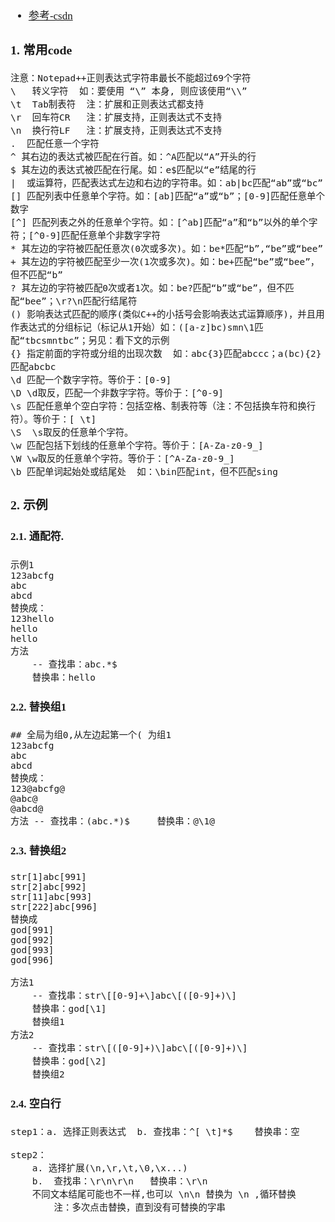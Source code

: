 <span  style="font-family: Simsun,serif; font-size: 17px; ">

- [参考-csdn](https://blog.csdn.net/grllery/article/details/81144305)

### 1. 常用code

~~~
注意：Notepad++正则表达式字符串最长不能超过69个字符
\   转义字符  如：要使用 “\” 本身, 则应该使用“\\”
\t  Tab制表符  注：扩展和正则表达式都支持
\r  回车符CR   注：扩展支持，正则表达式不支持
\n  换行符LF   注：扩展支持，正则表达式不支持
.  匹配任意一个字符
^ 其右边的表达式被匹配在行首。如：^A匹配以“A”开头的行
$ 其左边的表达式被匹配在行尾。如：e$匹配以“e”结尾的行
|  或运算符，匹配表达式左边和右边的字符串。如：ab|bc匹配“ab”或“bc”
[] 匹配列表中任意单个字符。如：[ab]匹配“a”或“b”；[0-9]匹配任意单个数字
[^] 匹配列表之外的任意单个字符。如：[^ab]匹配“a”和“b”以外的单个字符；[^0-9]匹配任意单个非数字字符
* 其左边的字符被匹配任意次(0次或多次)。如：be*匹配“b”,“be”或“bee”
+ 其左边的字符被匹配至少一次(1次或多次)。如：be+匹配“be”或“bee”，但不匹配“b”
? 其左边的字符被匹配0次或者1次。如：be?匹配“b”或“be”，但不匹配“bee”；\r?\n匹配行结尾符
() 影响表达式匹配的顺序(类似C++的小括号会影响表达式运算顺序)，并且用作表达式的分组标记（标记从1开始）如：([a-z]bc)smn\1匹配“tbcsmntbc”；另见：看下文的示例
{} 指定前面的字符或分组的出现次数  如：abc{3}匹配abccc；a(bc){2}匹配abcbc
\d 匹配一个数字字符。等价于：[0-9]
\D \d取反，匹配一个非数字字符。等价于：[^0-9]
\s 匹配任意单个空白字符：包括空格、制表符等（注：不包括换车符和换行符）。等价于：[ \t]
\S  \s取反的任意单个字符。
\w 匹配包括下划线的任意单个字符。等价于：[A-Za-z0-9_]
\W \w取反的任意单个字符。等价于：[^A-Za-z0-9_]
\b 匹配单词起始处或结尾处  如：\bin匹配int，但不匹配sing
~~~

### 2. 示例

#### 2.1. 通配符.

~~~
示例1
123abcfg
abc
abcd
替换成：
123hello
hello
hello
方法 
    -- 查找串：abc.*$     
    替换串：hello
~~~

#### 2.2. 替换组1

~~~
## 全局为组0,从左边起第一个( 为组1
123abcfg
abc
abcd
替换成：
123@abcfg@
@abc@
@abcd@
方法 -- 查找串：(abc.*)$     替换串：@\1@
~~~

#### 2.3. 替换组2 

~~~
str[1]abc[991]
str[2]abc[992]
str[11]abc[993]
str[222]abc[996]
替换成
god[991]
god[992]
god[993]
god[996]

方法1 
    -- 查找串：str\[[0-9]+\]abc\[([0-9]+)\]     
    替换串：god[\1]
    替换组1
方法2 
    -- 查找串：str\[([0-9]+)\]abc\[([0-9]+)\]  
    替换串：god[\2]
    替换组2
~~~

#### 2.4. 空白行

~~~
step1：a. 选择正则表达式  b. 查找串：^[ \t]*$    替换串：空
 
step2：
    a. 选择扩展(\n,\r,\t,\0,\x...)  
    b.  查找串：\r\n\r\n   替换串：\r\n    
    不同文本结尾可能也不一样,也可以 \n\n 替换为 \n ,循环替换
        注：多次点击替换，直到没有可替换的字串
~~~

</span>